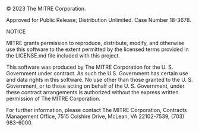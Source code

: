 © 2023 The MITRE Corporation.

Approved for Public Release; Distribution Unlimited. Case Number 18-3678.

NOTICE

MITRE grants permission to reproduce, distribute, modify, and otherwise use this software to the extent permitted by the licensed terms provided in the LICENSE.md file included with this project.

This software was produced by The MITRE Corporation for the U. S. Government under contract. As such the U.S. Government has certain use and data rights in this software. No use other than those granted to the U. S. Government, or to those acting on behalf of the U. S. Government, under these contract arrangements is authorized without the express written permission of The MITRE Corporation.

For further information, please contact The MITRE Corporation, Contracts Management Office, 7515 Colshire Drive, McLean, VA 22102-7539, (703) 983-6000.
